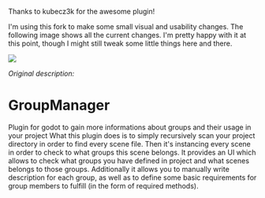Thanks to kubecz3k for the awesome plugin!  

I'm using this fork to make some small visual and usability changes. The following image shows all the current changes. I'm pretty happy with it at this point, though I might still tweak some little things here and there. 

![](http://i.imgur.com/GDuUHK2.png)


_Original description:_
# GroupManager
Plugin for godot to gain more informations about groups and their usage in your project
What this plugin does is to simply recursively scan your project directory in order to find every scene file. Then it's instancing every scene in order to check to what groups this scene belongs. 
It provides an UI which allows to check what groups you have defined in project and what scenes belongs to those groups.
Additionally it allows you to manually write description for each group, as well as to define some basic requirements for group members to  fulfill (in the form of required methods). 

